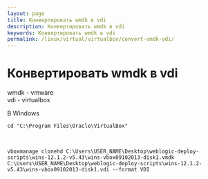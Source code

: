 ```yaml
---
layout: page
title: Конвертировать wmdk в vdi
description: Конвертировать wmdk в vdi
keywords: Конвертировать wmdk в vdi
permalink: /linux/virtual/virtualbox/convert-vmdk-vdi/
---
```


# Конвертировать wmdk в vdi

wmdk - vmware  
vdi - virtualbox

В Windows

    cd "C:\Program Files\Oracle\VirtualBox"

<br/>

    vboxmanage clonehd C:\Users\USER_NAME\Desktop\weblogic-deploy-scripts\wins-12.1.2-v5.43\wins-vbox09102013-disk1.vmdk C:\Users\USER_NAME\Desktop\weblogic-deploy-scripts\wins-12.1.2-v5.43\wins-vbox09102013-disk1.vdi --format VDI
